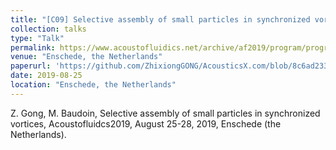 ```yaml
---
title: "[C09] Selective assembly of small particles in synchronized vortices"
collection: talks
type: "Talk"
permalink: https://www.acoustofluidics.net/archive/af2019/program/program_overview.html
venue: "Enschede, the Netherlands"
paperurl: 'https://github.com/ZhixiongGONG/AcousticsX.com/blob/8c6ad2332dc5e4dcf98e5a8c018e6886cd33ef2f/files/Gong_poster_C09.pdf'
date: 2019-08-25
location: "Enschede, the Netherlands"
---
```


Z. Gong, M. Baudoin, Selective assembly of small particles in synchronized vortices, Acoustofluidcs2019, August 25-28, 2019, Enschede (the Netherlands).
